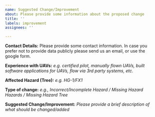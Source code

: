 ```yaml
---
name: Suggested Change/Improvement
about: Please provide some information about the proposed change
title: ''
labels: improvement
assignees: ''

---
```


**Contact Details:**
Please provide some contact information.
In case you prefer not to provide data publicly please send us an email, or use the google form.

**Experience with UAVs:**
 _e.g. certified pilot, manually flown UAVs, built software applications for UAVs, flow via 3rd party systems, etc._

**Affected Hazard (Tree):** _e.g.  HG-1/FX1_

**Type of change:**  _e.g., Incorrect/Incomplete Hazard / Missing Hazard Hazards / Missing Hazard Tree_

**Suggested Change/Improvement:**
_Please provide a brief description of what should be changed/added_
